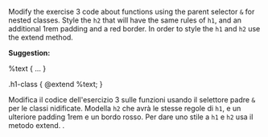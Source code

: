 
Modify the exercise 3 code about functions using the parent selector `&` for nested classes. Style the `h2` that will have the same rules of `h1`, and an additional 1rem padding and a red border. In order to style the `h1` and `h2` use the extend method. 

**Suggestion:**

%text {
...
}

.h1-class {
@extend %text;
}


Modifica il codice dell'esercizio 3 sulle funzioni usando il selettore padre `&` per le classi nidificate. Modella `h2` che avrà le stesse regole di `h1`, e un ulteriore padding 1rem e un bordo rosso. Per dare uno stile a `h1` e `h2` usa il metodo extend. .